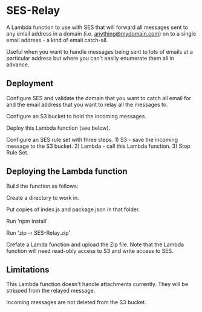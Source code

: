# SES-Relay

A Lambda function to use with SES that will forward all messages sent to any email address in a domain (i.e. anything@mydomain.com) on to a single email address - a kind of email catch-all.

Useful when you want to handle messages being sent to lots of emails at a particular address but where you can't easily enumerate them all in advance.

## Deployment

Configure SES and validate the domain that you want to catch all email for and the email address that you want to relay all the messages to.

Configure an S3 bucket to hold the incoming messages.

Deploy this Lambda function (see below).

Configure an SES rule set with three steps. 1) S3 - save the incoming message to the S3 bucket. 2) Lambda - call this Lambda function. 3) Stop Rule Set.

## Deploying the Lambda function

Build the function as follows:

Create a directory to work in.

Put copies of index.js and package.json in that folder.

Run 'npm install'.

Run 'zip -r SES-Relay.zip'

Crefate a Lamda function and upload the Zip file. Note that the Lambda function will need read-obly access to S3 and write access to SES.

## Limitations

This Lambda function doesn't handle attachments currently. They will be stripped from the relayed message.

Incoming messages are not deleted from the S3 bucket.
